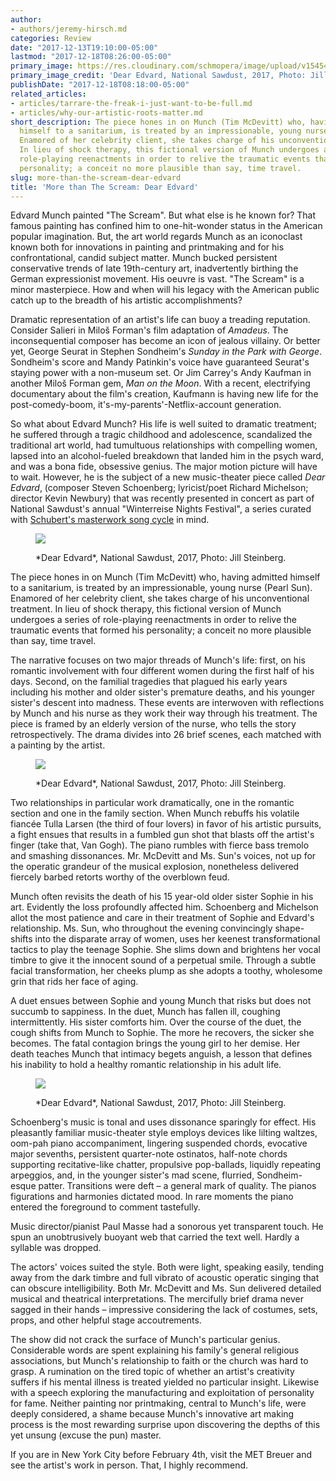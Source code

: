 ```yaml
---
author:
- authors/jeremy-hirsch.md
categories: Review
date: "2017-12-13T19:10:00-05:00"
lastmod: "2017-12-18T08:26:00-05:00"
primary_image: https://res.cloudinary.com/schmopera/image/upload/v1545409169/media/webhook-uploads/1513602795677/sq---Dear-Edvard_0423_.jpg-for-schmopera.com.jpg.jpg
primary_image_credit: 'Dear Edvard, National Sawdust, 2017, Photo: Jill Steinberg.'
publishDate: "2017-12-18T08:18:00-05:00"
related_articles:
- articles/tarrare-the-freak-i-just-want-to-be-full.md
- articles/why-our-artistic-roots-matter.md
short_description: The piece hones in on Munch (Tim McDevitt) who, having admitted
  himself to a sanitarium, is treated by an impressionable, young nurse (Pearl Sun).
  Enamored of her celebrity client, she takes charge of his unconventional treatment.
  In lieu of shock therapy, this fictional version of Munch undergoes a series of
  role-playing reenactments in order to relive the traumatic events that formed his
  personality; a conceit no more plausible than say, time travel.
slug: more-than-the-scream-dear-edvard
title: 'More than The Scream: Dear Edvard'
---
```


Edvard Munch painted "The Scream". But what else is he known for? That famous painting has confined him to one-hit-wonder status in the American popular imagination. But, the art world regards Munch as an iconoclast known both for innovations in painting and printmaking and for his confrontational, candid subject matter. Munch bucked persistent conservative trends of late 19th-century art, inadvertently birthing the German expressionist movement. His oeuvre is vast. "The Scream" is a minor masterpiece. How and when will his legacy with the American public catch up to the breadth of his artistic accomplishments?
 
Dramatic representation of an artist's life can buoy a treading reputation. Consider Salieri in Miloš Forman's film adaptation of *Amadeus*. The inconsequential composer has become an icon of jealous villainy. Or better yet, George Seurat in Stephen Sondheim's *Sunday in the Park with George*. Sondheim's score and Mandy Patinkin's voice have guaranteed Seurat's staying power with a non-museum set. Or Jim Carrey's Andy Kaufman in another Miloš Forman gem, *Man on the Moon*. With a recent, electrifying documentary about the film's creation, Kaufmann is having new life for the post-comedy-boom, it's-my-parents'-Netflix-account generation.

So what about Edvard Munch? His life is well suited to dramatic treatment; he suffered through a tragic childhood and adolescence, scandalized the traditional art world, had tumultuous relationships with compelling women, lapsed into an alcohol-fueled breakdown that landed him in the psych ward, and was a bona fide, obsessive genius. The major motion picture will have to wait. However, he is the subject of a new music-theater piece called *Dear Edvard*, (composer Steven Schoenberg; lyricist/poet Richard Michelson; director Kevin Newbury) that was recently presented in concert as part of National Sawdust's annual "Winterreise Nights Festival", a series curated with [Schubert's masterwork song cycle](/a-generous-winterreise-at-wigmore-hall/) in mind.

<figure data-type="image">

![](https://res.cloudinary.com/schmopera/image/upload/v1545409169/media/webhook-uploads/1513602936914/Dear-Edvard_0172_.jpg.jpg)
<figcaption>*Dear Edvard*, National Sawdust, 2017, Photo: Jill Steinberg.</figcaption>
</figure>
 
The piece hones in on Munch (Tim McDevitt) who, having admitted himself to a sanitarium, is treated by an impressionable, young nurse (Pearl Sun). Enamored of her celebrity client, she takes charge of his unconventional treatment. In lieu of shock therapy, this fictional version of Munch undergoes a series of role-playing reenactments in order to relive the traumatic events that formed his personality; a conceit no more plausible than say, time travel.
 
The narrative focuses on two major threads of Munch's life: first, on his romantic involvement with four different women during the first half of his days. Second, on the familial tragedies that plagued his early years including his mother and older sister's premature deaths, and his younger sister's descent into madness. These events are interwoven with reflections by Munch and his nurse as they work their way through his treatment. The piece is framed by an elderly version of the nurse, who tells the story retrospectively. The drama divides into 26 brief scenes, each matched with a painting by the artist.

<figure data-type="image">

![](https://res.cloudinary.com/schmopera/image/upload/v1545409169/media/webhook-uploads/1513602947008/2017-12-18---Dear-Edvard_0284_.jpg.jpg)
<figcaption>*Dear Edvard*, National Sawdust, 2017, Photo: Jill Steinberg.</figcaption>
</figure>

Two relationships in particular work dramatically, one in the romantic section and one in the family section. When Munch rebuffs his volatile fiancée Tulla Larsen (the third of four lovers) in favor of his artistic pursuits, a fight ensues that results in a fumbled gun shot that blasts off the artist's finger (take that, Van Gogh). The piano rumbles with fierce bass tremolo and smashing dissonances. Mr. McDevitt and Ms. Sun's voices, not up for the operatic grandeur of the musical explosion, nonetheless delivered fiercely barbed retorts worthy of the overblown feud.

Munch often revisits the death of his 15 year-old older sister Sophie in his art. Evidently the loss profoundly affected him. Schoenberg and Michelson allot the most patience and care in their treatment of Sophie and Edvard's relationship. Ms. Sun, who throughout the evening convincingly shape-shifts into the disparate array of women, uses her keenest transformational tactics to play the teenage Sophie. She slims down and brightens her vocal timbre to give it the innocent sound of a perpetual smile. Through a subtle facial transformation, her cheeks plump as she adopts a toothy, wholesome grin that rids her face of aging.

A duet ensues between Sophie and young Munch that risks but does not succumb to sappiness. In the duet, Munch has fallen ill, coughing intermittently. His sister comforts him. Over the course of the duet, the cough shifts from Munch to Sophie. The more he recovers, the sicker she becomes. The fatal contagion brings the young girl to her demise. Her death teaches Munch that intimacy begets anguish, a lesson that defines his inability to hold a healthy romantic relationship in his adult life.

<figure data-type="image">

![](https://res.cloudinary.com/schmopera/image/upload/v1545409169/media/webhook-uploads/1513602961881/Dear-Edvard_0203_.jpg.jpg)
<figcaption>*Dear Edvard*, National Sawdust, 2017, Photo: Jill Steinberg.</figcaption>
</figure>
  
Schoenberg's music is tonal and uses dissonance sparingly for effect. His pleasantly familiar music-theater style employs devices like lilting waltzes, oom-pah piano accompaniment, lingering suspended chords, evocative major sevenths, persistent quarter-note ostinatos, half-note chords supporting recitative-like chatter, propulsive pop-ballads, liquidly repeating arpeggios, and, in the younger sister's mad scene, flurried, Sondheim-esque patter. Transitions were deft – a general mark of quality. The pianos figurations and harmonies dictated mood. In rare moments the piano entered the foreground to comment tastefully.
 
Music director/pianist Paul Masse had a sonorous yet transparent touch. He spun an unobtrusively buoyant web that carried the text well. Hardly a syllable was dropped.
 
The actors' voices suited the style. Both were light, speaking easily, tending away from the dark timbre and full vibrato of acoustic operatic singing that can obscure intelligibility. Both Mr. McDevitt and Ms. Sun delivered detailed musical and theatrical interpretations. The mercifully brief drama never sagged in their hands – impressive considering the lack of costumes, sets, props, and other helpful stage accoutrements.
 
The show did not crack the surface of Munch's particular genius. Considerable words are spent explaining his family's general religious associations, but Munch's relationship to faith or the church was hard to grasp. A rumination on the tired topic of whether an artist's creativity suffers if his mental illness is treated yielded no particular insight. Likewise with a speech exploring the manufacturing and exploitation of personality for fame. Neither painting nor printmaking, central to Munch's life, were deeply considered, a shame because Munch's innovative art making process is the most rewarding surprise upon discovering the depths of this yet unsung (excuse the pun) master.
 
If you are in New York City before February 4th, visit the MET Breuer and see the artist's work in person. That, I highly recommend.
